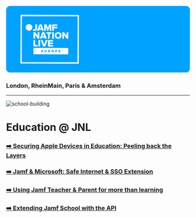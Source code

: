 <img src="img/jnlgithubbanner.png" alt="toplogo" />

### London, RheinMain, Paris & Amsterdam 

---

<img width="94" height="94" src="https://img.icons8.com/3d-fluency/94/school-building.png" alt="school-building"/>

# Education @ JNL

### [➡️ Securing Apple Devices in Education: Peeling back the Layers]()

### [➡️ Jamf & Microsoft: Safe Internet & SSO Extension]()

### [➡️ Using Jamf Teacher & Parent for more than learning](https://github.com/robatjamf/EducationJNL2023/tree/main/Using%20Jamf%20Teacher%20Parent)

### [➡️ Extending Jamf School with the API]()